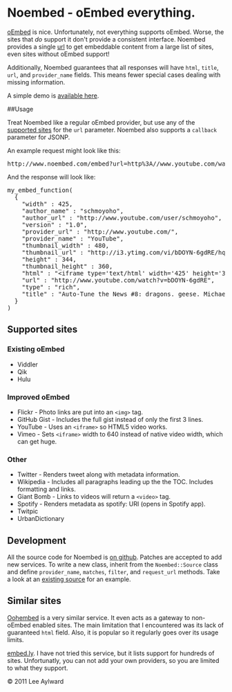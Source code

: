 # Noembed - oEmbed everything.

<a href="http://www.oembed.com/">oEmbed</a> is nice. Unfortunately, not
everything supports oEmbed. Worse, the sites that <em>do</em> support
it don't provide a consistent interface. Noembed provides a single <a
href="/embed">url</a> to get embeddable content from a large list of
sites, even sites without oEmbed support!

Additionally, Noembed guarantees that all responses will have
<code>html</code>, <code>title</code>, <code>url</code>,  and
<code>provider_name</code> fields. This means fewer special cases dealing
with missing information.

A simple demo is <a href="demo.html">available here</a>.

##Usage

Treat Noembed like a regular oEmbed provider, but use any of the <a href="#supported-sites">supported sites</a>
for the <code>url</code> parameter. Noembed also supports a <code>callback</code>
parameter for JSONP.
    
An example request might look like this:

<pre>http://www.noembed.com/embed?url=http%3A//www.youtube.com/watch%3Fv%3DbDOYN-6gdRE&amp;callback=my_embed_function</pre>

And the response will look like:


<pre>
my_embed_function(
  {
    "width" : 425,
    "author_name" : "schmoyoho",
    "author_url" : "http://www.youtube.com/user/schmoyoho",
    "version" : "1.0",
    "provider_url" : "http://www.youtube.com/",
    "provider_name" : "YouTube",
    "thumbnail_width" : 480,
    "thumbnail_url" : "http://i3.ytimg.com/vi/bDOYN-6gdRE/hqdefault.jpg",
    "height" : 344,
    "thumbnail_height" : 360,
    "html" : "&lt;iframe type='text/html' width='425' height='344' src='http://www.youtube.com/embed/bDOYN-6gdRE' frameborder=0&gt;&lt;/iframe&gt;",
    "url" : "http://www.youtube.com/watch?v=bDOYN-6gdRE",
    "type" : "rich",
    "title" : "Auto-Tune the News #8: dragons. geese. Michael Vick. (ft. T-Pain)"
  }
) 
</pre>

## Supported sites

### Existing oEmbed

 * Viddler
 * Qik
 * Hulu

### Improved oEmbed

 * Flickr - Photo links are put into an <code>&lt;img&gt;</code> tag.
 * GitHub Gist - Includes the full gist instead of only the first 3 lines.
 * YouTube - Uses an <code>&lt;iframe&gt;</code> so HTML5 video works.
 * Vimeo - Sets <code>&lt;iframe&gt;</code> width to 640 instead of native video width, which can get huge.

### Other
 * Twitter - Renders tweet along with metadata information.
 * Wikipedia - Includes all paragraphs leading up the the TOC. Includes formatting and links.
 * Giant Bomb - Links to videos will return a <code>&lt;video&gt;</code> tag.
 * Spotify - Renders metadata as spotify: URI (opens in Spotify app).
 * Twitpic
 * UrbanDictionary


## Development

All the source code for Noembed is <a href="http://www.github.com/leedo/noembed">
on github</a>. Patches are accepted to add new services. To
write a new class, inherit from the <code>Noembed::Source</code>
class and define <code>provider_name</code>, <code>matches</code>,
<code>filter</code>, and <code>request_url</code> methods. Take a
look at an <a href="https://github.com/leedo/noembed/blob/master/lib/Noembed/Source/Wikipedia.pm">existing
source</a> for an example.

## Similar sites

<a href="http://oohembed.com/">Oohembed</a> is a very similar service. It even
acts as a gateway to non-oEmbed enabled sites. The main limitation that I encountered
was its lack of guaranteed <code>html</code> field. Also, it is popular so it
regularly goes over its usage limits.

<a href="http://embed.ly/">embed.ly</a>. I have not tried this service, but it
lists support for hundreds of sites. Unfortunatly, you can not add your own providers,
so you are limited to what they support.

&copy; 2011 Lee Aylward

